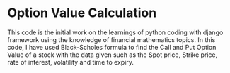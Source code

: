 # Option Value Calculation
This code is the initial work on the learnings of python coding with django framework using the knowledge of financial mathematics topics. In this code, I have used Black-Scholes formula to find the Call and Put Option Value of a stock with the data given such as the Spot price, Strike price, rate of interest, volatility and time to expiry.
